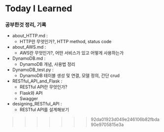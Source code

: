 

# Today I Learned


### 공부한것 정리, 기록

* about_HTTP.md :
    * HTTP란 무엇인가?, HTTP method, status code
* about_AWS.md :
    * AWS란 무엇인가?, 어떤 서비스가 있고 어떻게 사용하는가
* DynamoDB.md :
    * DynamoDB 개념, 사용법 정리
* DynamoDB_test.py :
    * DynamoDB 테이블 생성 및 연결, 모델 정의, 간단 crud
* RESTful_API_and_Flask :
    * RESTful API란 무엇인가?
    * Flask와 API
    * Swagger
* designing_RESTful_API :
    * RESTful API를 설계해보기
>>>>>>> 92da01923d049e246106b82fbda90e9705815e3a
